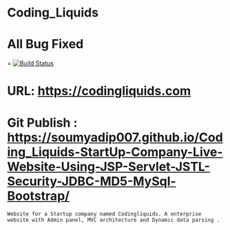 # Coding_Liquids
# All Bug Fixed 
=
[![Build Status](https://travis-ci.org/rails/spring.svg?branch=master)](https://travis-ci.org/rails/spring)
# URL: https://codingliquids.com
# Git Publish : https://soumyadip007.github.io/Coding_Liquids-StartUp-Company-Live-Website-Using-JSP-Servlet-JSTL-Security-JDBC-MD5-MySql-Bootstrap/
```
Website for a Startup company named Codingliquids. A enterprise website with Admin panel, MVC architecture and Dynamic data parsing .
```
